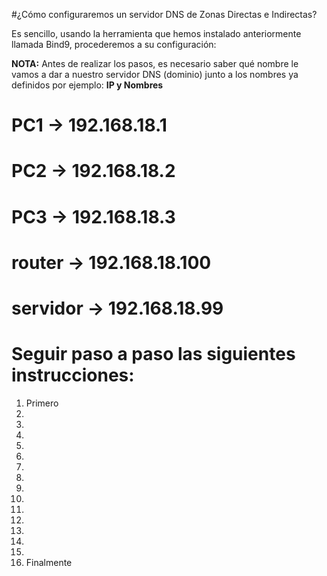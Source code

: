 #¿Cómo configuraremos un servidor DNS de Zonas Directas e Indirectas?

Es sencillo, usando la herramienta que hemos instalado anteriormente llamada Bind9, procederemos a su configuración:

**NOTA:** Antes de realizar los pasos, es necesario saber qué nombre le vamos a dar a nuestro servidor DNS (dominio) junto a los
nombres ya definidos por ejemplo:
**IP y Nombres**
# PC1 -> 192.168.18.1
# PC2 -> 192.168.18.2
# PC3 -> 192.168.18.3
# router -> 192.168.18.100
# servidor -> 192.168.18.99

# Seguir paso a paso las siguientes instrucciones:
1. Primero
2.
3.
4.
5.
6.
7.
8.
9.
10.
11.
12.
13.
14.
15.
16. Finalmente
